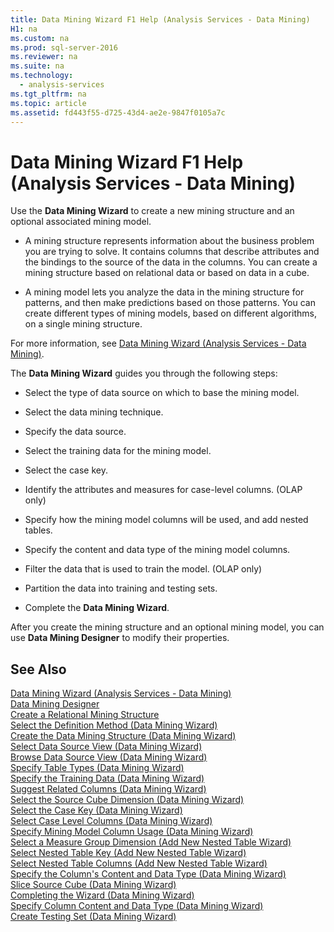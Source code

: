 ```yaml
---
title: Data Mining Wizard F1 Help (Analysis Services - Data Mining)
H1: na
ms.custom: na
ms.prod: sql-server-2016
ms.reviewer: na
ms.suite: na
ms.technology: 
  - analysis-services
ms.tgt_pltfrm: na
ms.topic: article
ms.assetid: fd443f55-d725-43d4-ae2e-9847f0105a7c
---
```

# Data Mining Wizard F1 Help (Analysis Services - Data Mining)
  Use the **Data Mining Wizard** to create a new mining structure and an optional associated mining model.  
  
-   A mining structure represents information about the business problem you are trying to solve. It contains columns that describe attributes and the bindings to the source of the data in the columns. You can create a mining structure based on relational data or based on data in a cube.  
  
-   A mining model lets you analyze the data in the mining structure for patterns, and then make predictions based on those patterns. You can create different types of mining models, based on different algorithms, on a single mining structure.  
  
 For more information, see [Data Mining Wizard &#40;Analysis Services - Data Mining&#41;](../../Topics/TopicNameNotContainA/Data-Mining-Wizard--Analysis-Services---Data-Mining-.md).  
  
 The **Data Mining Wizard** guides you through the following steps:  
  
-   Select the type of data source on which to base the mining model.  
  
-   Select the data mining technique.  
  
-   Specify the data source.  
  
-   Select the training data for the mining model.  
  
-   Select the case key.  
  
-   Identify the attributes and measures for case\-level columns. \(OLAP only\)  
  
-   Specify how the mining model columns will be used, and add nested tables.  
  
-   Specify the content and data type of the mining model columns.  
  
-   Filter the data that is used to train the model. \(OLAP only\)  
  
-   Partition the data into training and testing sets.  
  
-   Complete the **Data Mining Wizard**.  
  
 After you create the mining structure and an optional mining model, you can use **Data Mining Designer** to modify their properties.  
  
## See Also  
 [Data Mining Wizard &#40;Analysis Services - Data Mining&#41;](../../Topics/TopicNameNotContainA/Data-Mining-Wizard--Analysis-Services---Data-Mining-.md)   
 [Data Mining Designer](../../Topics/TopicNameNotContainA/Data-Mining-Designer.md)   
 [Create a Relational Mining Structure](../../Topics/TopicNameContainA/Create-a-Relational-Mining-Structure.md)   
 [Select the Definition Method &#40;Data Mining Wizard&#41;](../../Topics/TopicNameNotContainA/Select-the-Definition-Method--Data-Mining-Wizard-.md)   
 [Create the Data Mining Structure &#40;Data Mining Wizard&#41;](../../Topics/TopicNameNotContainA/Create-the-Data-Mining-Structure--Data-Mining-Wizard-.md)   
 [Select Data Source View &#40;Data Mining Wizard&#41;](../../Topics/TopicNameNotContainA/Select-Data-Source-View--Data-Mining-Wizard-.md)   
 [Browse Data Source View &#40;Data Mining Wizard&#41;](../../Topics/TopicNameNotContainA/Browse-Data-Source-View--Data-Mining-Wizard-.md)   
 [Specify Table Types &#40;Data Mining Wizard&#41;](../../Topics/TopicNameNotContainA/Specify-Table-Types--Data-Mining-Wizard-.md)   
 [Specify the Training Data &#40;Data Mining Wizard&#41;](../../Topics/TopicNameNotContainA/Specify-the-Training-Data--Data-Mining-Wizard-.md)   
 [Suggest Related Columns &#40;Data Mining Wizard&#41;](../../Topics/TopicNameNotContainA/Suggest-Related-Columns--Data-Mining-Wizard-.md)   
 [Select the Source Cube Dimension &#40;Data Mining Wizard&#41;](../../Topics/TopicNameNotContainA/Select-the-Source-Cube-Dimension--Data-Mining-Wizard-.md)   
 [Select the Case Key &#40;Data Mining Wizard&#41;](../../Topics/TopicNameNotContainA/Select-the-Case-Key--Data-Mining-Wizard-.md)   
 [Select Case Level Columns &#40;Data Mining Wizard&#41;](../../Topics/TopicNameNotContainA/Select-Case-Level-Columns--Data-Mining-Wizard-.md)   
 [Specify Mining Model Column Usage &#40;Data Mining Wizard&#41;](../../Topics/TopicNameNotContainA/Specify-Mining-Model-Column-Usage--Data-Mining-Wizard-.md)   
 [Select a Measure Group Dimension &#40;Add New Nested Table Wizard&#41;](../../Topics/TopicNameContainA/Select-a-Measure-Group-Dimension--Add-New-Nested-Table-Wizard-.md)   
 [Select Nested Table Key &#40;Add New Nested Table Wizard&#41;](../../Topics/TopicNameNotContainA/Select-Nested-Table-Key--Add-New-Nested-Table-Wizard-.md)   
 [Select Nested Table Columns &#40;Add New Nested Table Wizard&#41;](../../Topics/TopicNameNotContainA/Select-Nested-Table-Columns--Add-New-Nested-Table-Wizard-.md)   
 [Specify the Column's Content and Data Type &#40;Data Mining Wizard&#41;](../../Topics/TopicNameNotContainA/Specify-the-Column-s-Content-and-Data-Type--Data-Mining-Wizard-.md)   
 [Slice Source Cube &#40;Data Mining Wizard&#41;](../../Topics/TopicNameNotContainA/Slice-Source-Cube--Data-Mining-Wizard-.md)   
 [Completing the Wizard &#40;Data Mining Wizard&#41;](../../Topics/TopicNameNotContainA/Completing-the-Wizard--Data-Mining-Wizard-.md)   
 [Specify Column Content and Data Type &#40;Data Mining Wizard&#41;](../../Topics/TopicNameNotContainA/Specify-Column-Content-and-Data-Type--Data-Mining-Wizard-.md)   
 [Create Testing Set &#40;Data Mining Wizard&#41;](../../Topics/TopicNameNotContainA/Create-Testing-Set--Data-Mining-Wizard-.md)  
  
  